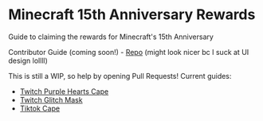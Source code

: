 # Minecraft 15th Anniversary Rewards
Guide to claiming the rewards for Minecraft's 15th Anniversary

Contributor Guide (coming soon!) - [Repo](https://github.com/KTrain5169/MinecraftAnniversaryRewards) (might look nicer bc I suck at UI design lollll)

This is still a WIP, so help by opening Pull Requests!
Current guides:
* [Twitch Purple Hearts Cape](./twitch/purple_hearts.md)
* [Twitch Glitch Mask](./twitch/glitch_mask.md)
* [Tiktok Cape](./tiktok/cape.md)
